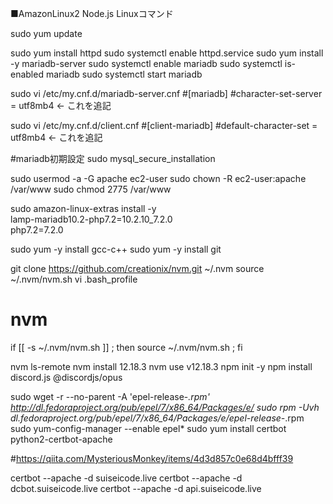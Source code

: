 ■AmazonLinux2 Node.js Linuxコマンド

sudo yum update

sudo yum install httpd
sudo systemctl enable httpd.service
sudo yum install -y mariadb-server
sudo systemctl enable mariadb
sudo systemctl is-enabled mariadb
sudo systemctl start mariadb

sudo vi /etc/my.cnf.d/mariadb-server.cnf
#[mariadb]
#character-set-server = utf8mb4 <- これを追記

sudo vi /etc/my.cnf.d/client.cnf
#[client-mariadb]
#default-character-set = utf8mb4 <- これを追記

#mariadb初期設定
sudo mysql_secure_installation

sudo usermod -a -G apache ec2-user
sudo chown -R ec2-user:apache /var/www
sudo chmod 2775 /var/www

sudo amazon-linux-extras install -y \
  lamp-mariadb10.2-php7.2=10.2.10_7.2.0 \
  php7.2=7.2.0

sudo yum -y install gcc-c++
sudo yum -y install git

git clone https://github.com/creationix/nvm.git ~/.nvm
source ~/.nvm/nvm.sh
vi .bash_profile

# nvm
if [[ -s ~/.nvm/nvm.sh ]] ; then
        source ~/.nvm/nvm.sh ;
fi

nvm ls-remote
nvm install 12.18.3
nvm use v12.18.3
npm init -y
npm install discord.js @discordjs/opus


sudo wget -r --no-parent -A 'epel-release-*.rpm' http://dl.fedoraproject.org/pub/epel/7/x86_64/Packages/e/
sudo rpm -Uvh dl.fedoraproject.org/pub/epel/7/x86_64/Packages/e/epel-release-*.rpm
sudo yum-config-manager --enable epel*
sudo yum install certbot python2-certbot-apache

#https://qiita.com/MysteriousMonkey/items/4d3d857c0e68d4bfff39

certbot --apache -d suiseicode.live
certbot --apache -d dcbot.suiseicode.live
certbot --apache -d api.suiseicode.live